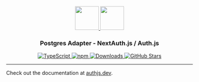 <p align="center">
  <br/>
  <a href="https://authjs.dev" target="_blank">
    <img height="64px" src="https://authjs.dev/img/logo-sm.png" />
  </a>
  <a href="https://www.postgresql.org/" target="_blank">
    <img height="64px" src="https://authjs.dev/img/adapters/pg.svg"/>
  </a>
  <h3 align="center"><b>Postgres Adapter</b> - NextAuth.js / Auth.js</a></h3>
  <p align="center" style="align: center;">
    <a href="https://npm.im/@oneum-io/pg-adapter">
      <img src="https://img.shields.io/badge/TypeScript-blue?style=flat-square" alt="TypeScript" />
    </a>
    <a href="https://npm.im/@oneum-io/pg-adapter">
      <img alt="npm" src="https://img.shields.io/npm/v/@oneum-io/pg-adapter?color=green&label=@oneum-io/pg-adapter&style=flat-square">
    </a>
    <a href="https://www.npmtrends.com/@oneum-io/pg-adapter">
      <img src="https://img.shields.io/npm/dm/@oneum-io/pg-adapter?label=%20downloads&style=flat-square" alt="Downloads" />
    </a>
    <a href="https://github.com/nextauthjs/next-auth/stargazers">
      <img src="https://img.shields.io/github/stars/nextauthjs/next-auth?style=flat-square" alt="GitHub Stars" />
    </a>
  </p>
</p>

---

Check out the documentation at [authjs.dev](https://authjs.dev/reference/adapter/pg).
